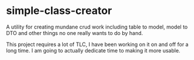 # simple-class-creator
A utility for creating mundane crud work including table to model, model to DTO and other things no one really wants to do by hand.

This project requires a lot of TLC, I have been working on it on and off for a long time. I am going to actually dedicate time to making it more usable.
